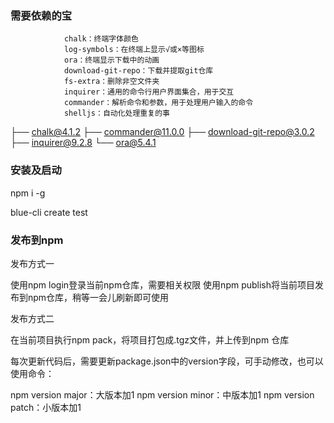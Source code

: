### 需要依赖的宝
                chalk：终端字体颜色
                log-symbols：在终端上显示√或×等图标
                ora：终端显示下载中的动画
                download-git-repo：下载并提取git仓库
                fs-extra：删除非空文件夹
                inquirer：通用的命令行用户界面集合，用于交互
                commander：解析命令和参数，用于处理用户输入的命令
                shelljs：自动化处理重复的事

├── chalk@4.1.2
├── commander@11.0.0
├── download-git-repo@3.0.2
├── inquirer@9.2.8
└── ora@5.4.1



### 安装及启动
npm i -g 

blue-cli create test 




### 发布到npm
发布方式一


使用npm login登录当前npm仓库，需要相关权限
使用npm publish将当前项目发布到npm仓库，稍等一会儿刷新即可使用


发布方式二


在当前项目执行npm pack，将项目打包成.tgz文件，并上传到npm 仓库

每次更新代码后，需要更新package.json中的version字段，可手动修改，也可以使用命令：

npm version major：大版本加1
npm version minor：中版本加1
npm version patch：小版本加1


